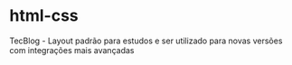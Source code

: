# html-css
 TecBlog - Layout padrão para estudos e ser utilizado para novas versões com integrações mais avançadas
